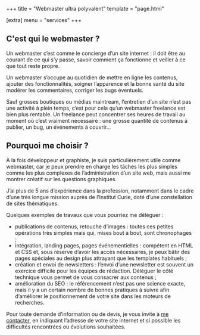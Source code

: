 +++
title = "Webmaster ultra polyvalent"
template = "page.html"

[extra]
menu = "services"
+++

## C'est qui le webmaster ?

Un webmaster c’est comme le concierge d’un site internet : il doit être au courant de ce qui s’y passe, savoir comment ça fonctionne et veiller à ce que tout reste propre.

Un webmaster s’occupe au quotidien de mettre en ligne les contenus, ajouter des fonctionnalités, soigner l’apparence et la bonne santé du site modérer les commentaires, corriger les bugs éventuels.

Sauf grosses boutiques ou médias maintream, l’entretien d’un site n’est pas une activité à plein temps, c’est pour cela qu’un webmaster freelance est bien plus rentable. Un freelance peut concentrer ses heures de travail au moment où c’est vraiment nécessaire : une grosse quantité de contenus à publier, un bug, un événements à couvrir…

## Pourquoi me choisir ?

À la fois développeur et graphiste, je suis particulièrement utile comme webmaster, car je peux prendre en charge les tâches les plus simples comme les plus complexes de l’administration d’un site web, mais aussi me montrer créatif sur les questions graphiques.

J’ai plus de 5 ans d’expérience dans la profession, notamment dans le cadre d’une très longue mission auprès de l’Institut Curie, doté d’une constellation de sites thématiques.

Quelques exemples de travaux que vous pourriez me déléguer :

- publications de contenus, retouche d’images : toutes ces petites opérations très simples mais qui, mises bout à bout, sont chronophages ;
- intégration, landing pages, pages événementielles : compétent en HTML et CSS et, sous réserve d’avoir les accès nécessaires, je peux bâtir des pages spéciales au design plus attrayant que les templates habituels ;
- création et envoi de newsletters : l’envoi d’une newsletter est souvent un exercice difficile pour les équipes de rédaction. Déléguer le côté technique vous permet de vous consacrer aux contenus ;
- amélioration du SEO : le référencement n’est pas une science exacte, mais il y a un certain nombre de bonnes pratiques à suivre afin d’améliorer le positionnement de votre site dans les moteurs de recherches.

Pour toute demande d’information ou de devis, je vous invite à [me contacter](@/contact.md), en indiquant l’adresse de votre site internet et si possible les difficultés rencontrées ou évolutions souhaitées.
